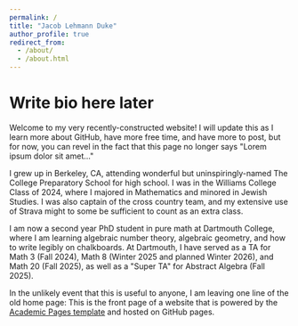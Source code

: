 ```yaml
---
permalink: /
title: "Jacob Lehmann Duke"
author_profile: true
redirect_from: 
  - /about/
  - /about.html
---
```

# Write bio here later
Welcome to my very recently-constructed website! I will update this as I learn more about GitHub, have more free time, and have more to post, but for now, you can revel in the fact that this page no longer says "Lorem ipsum dolor sit amet..."

I grew up in Berkeley, CA, attending wonderful but uninspiringly-named The College Preparatory School for high school. I was in the Williams College Class of 2024, where I majored in Mathematics and minored in Jewish Studies. I was also captain of the cross country team, and my extensive use of Strava might to some be sufficient to count as an extra class.

I am now a second year PhD student in pure math at Dartmouth College, where I am learning algebraic number theory, algebraic geometry, and how to write legibly on chalkboards. At Dartmouth, I have served as a TA for Math 3 (Fall 2024), Math 8 (Winter 2025 and planned Winter 2026), and Math 20 (Fall 2025), as well as a "Super TA" for Abstract Algebra (Fall 2025).


In the unlikely event that this is useful to anyone, I am leaving one line of the old home page:
This is the front page of a website that is powered by the [Academic Pages template](https://github.com/academicpages/academicpages.github.io) and hosted on GitHub pages.


